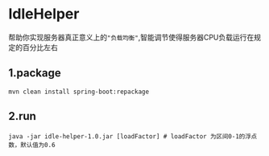 # IdleHelper
帮助你实现服务器真正意义上的`"负载均衡"`,智能调节使得服务器CPU负载运行在规定的百分比左右

## 1.package
```shell
mvn clean install spring-boot:repackage
```

## 2.run
```shell
java -jar idle-helper-1.0.jar [loadFactor] # loadFactor 为区间0-1的浮点数，默认值为0.6 
```
